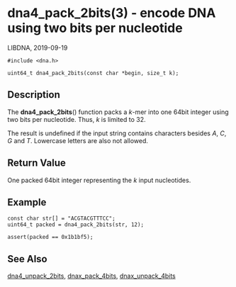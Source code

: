 # dna4_pack_2bits(3) - encode DNA using two bits per nucleotide

LIBDNA, 2019-09-19

    #include <dna.h>
    
    uint64_t dna4_pack_2bits(const char *begin, size_t k);


## Description

The **dna4_pack_2bits**() function packs a _k_-mer into one 64bit integer using two bits per nucleotide. Thus, _k_ is limited to 32.

The result is undefined if the input string contains characters besides
_A_,
_C_,
_G_ and
_T_.
Lowercase letters are also not allowed.


## Return Value

One packed 64bit integer representing the _k_ input nucleotides.


## Example

    const char str[] = "ACGTACGTTTCC";
    uint64_t packed = dna4_pack_2bits(str, 12);

    assert(packed == 0x1b1bf5);


## See Also

[dna4_unpack_2bits](dna4_unpack_2bits.3.md), 
[dnax_pack_4bits](dnax_pack_4bits.3.md), 
[dnax_unpack_4bits](dnax_unpack_4bits.3.md)
